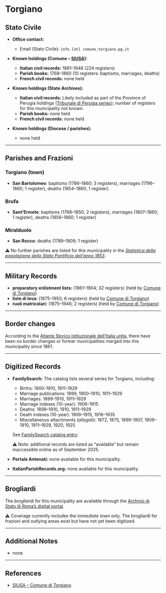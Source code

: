 # Torgiano

## Stato Civile

* **Office contact:**

  * Email (Stato Civile): `info [at] comune.torgiano.pg.it`

* **Known holdings (Comune – [SIUSA](https://siusa-archivi.cultura.gov.it/cgi-bin/siusa/pagina.pl?ChiaveAlbero=280752&ApriNodo=1&TipoPag=comparc&Chiave=280745&ChiaveRadice=280745&RicSez=fondi&RicTipoScheda=ca&RicVM=indice)):**

  * **Italian civil records:** 1861–1946 (224 registers)
  * **Parish books:** 1768–1860 (10 registers: baptisms, marriages, deaths)
  * **French civil records:** none held

* **Known holdings (State Archives):**

  * **Italian civil records:** Likely included as part of the Province of Perugia holdings ([Tribunale di Perugia series](http://dati.san.beniculturali.it/SAN/complarc_IT-AS-PG_san.cat.complArch.96907)); number of registers for this municipality not known.
  * **Parish books:** none held
  * **French civil records:** none held

* **Known holdings (Diocese / parishes):**

  * none held

---

## Parishes and Frazioni

### Torgiano (town)

* **San Bartolomeo**: baptisms (1786–1860; 3 registers), marriages (1796–1860; 1 register), deaths (1854–1860; 1 register)

### Brufa

* **Sant’Ermete**: baptisms (1768–1850; 2 registers), marriages (1807–1860; 1 register), deaths (1856–1860; 1 register)

### Miralduolo

* **San Rocco**: deaths (1789–1809; 1 register)

⚠️ No further parishes are listed for this municipality in the *[Statistica della popolazione dello Stato Pontificio dell’anno 1853](https://www.google.it/books/edition/Statistics_della_popolazione_dello_Stato/v6dCAQAAMAAJ)*.

---

## Military Records

* **preparatory enlistment lists:** (1861–1904; 32 registers) (held by [Comune di Torgiano](https://siusa-archivi.cultura.gov.it/cgi-bin/siusa/pagina.pl?TipoPag=comparc&Chiave=280730&RicVM=ricercasemplice&RicProgetto=reg%2dumb&RicPag=2&RicFrmRicSemplice=Liste%20di%20leva&RicSez=complessi))
* **liste di leva:** (1875–1950; 6 registers) (held by [Comune di Torgiano](https://siusa-archivi.cultura.gov.it/cgi-bin/siusa/pagina.pl?TipoPag=comparc&Chiave=280730&RicVM=ricercasemplice&RicProgetto=reg%2dumb&RicPag=2&RicFrmRicSemplice=Liste%20di%20leva&RicSez=complessi))
* **ruoli matricolari:** (1875–1946; 2 registers) (held by [Comune di Torgiano](https://siusa-archivi.cultura.gov.it/cgi-bin/siusa/pagina.pl?TipoPag=comparc&Chiave=280730&RicVM=ricercasemplice&RicProgetto=reg%2dumb&RicPag=2&RicFrmRicSemplice=Liste%20di%20leva&RicSez=complessi))

---

## Border changes

According to the [Atlante Storico Istituzionale dell’Italia unita](http://dati.san.beniculturali.it/asi/local/), there have been no border changes or former municipalities merged into this municipality since 1861.

---

## Digitized Records

* **FamilySearch:** The catalog lists several series for Torgiano, including:

  * Births: 1900–1910, 1911–1929
  * Marriage publications: 1899, 1900–1910, 1911–1929
  * Marriages: 1899–1910, 1911–1929
  * Marriage indexes (10-year): 1906–1915
  * Deaths: 1899–1910, 1910, 1911–1929
  * Death indexes (10-year): 1906–1915, 1916–1935
  * Miscellaneous attachments (*allegati*): 1872, 1875, 1899–1907, 1909–1910, 1911–1929, 1920, 1925

  See [FamilySearch catalog entry](https://www.familysearch.org/en/search/catalog/835981).

  ⚠️ Note: additional records are listed as “available” but remain inaccessible online as of September 2025.

* **Portale Antenati:** none available for this municipality.

* **ItalianParishRecords.org:** none available for this municipality.

---

## Brogliardi

The *brogliardi* for this municipality are available through the [Archivio di Stato di Roma’s digital portal](https://imagoarchiviodistatoroma.cultura.gov.it/Gregoriano/s_brogliardi.php?Provincia=Perugia&Denominazione=Torgiano).

⚠️ Coverage currently includes the *immediate town* only. The brogliardi for frazioni and outlying areas exist but have not yet been digitized.

---

## Additional Notes

* none

---

## References

* [SIUSA – Comune di Torgiano](https://siusa-archivi.cultura.gov.it/cgi-bin/siusa/pagina.pl?ChiaveAlbero=280752&ApriNodo=1&TipoPag=comparc&Chiave=280745&ChiaveRadice=280745&RicSez=fondi&RicTipoScheda=ca&RicVM=indice)
